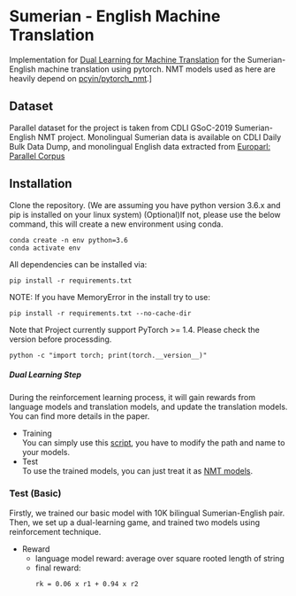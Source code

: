 # Sumerian - English Machine Translation

Implementation for [Dual Learning for Machine Translation](https://arxiv.org/abs/1611.00179) for the Sumerian-English machine translation using pytorch.
NMT models used as here are heavily depend on [pcyin/pytorch\_nmt](https://github.com/pcyin/pytorch_nmt).]

## Dataset
Parallel dataset for the project is taken from CDLI GSoC-2019 Sumerian-English NMT project. Monolingual Sumerian data is available on CDLI Daily Bulk Data Dump, and monolingual English data extracted from [Europarl: Parallel Corpus](http://homepages.inf.ed.ac.uk/pkoehn/publications/europarl-mtsummit05.pdf)

## Installation
Clone the repository. (We are assuming you have python version 3.6.x and pip is installed on your linux system) (Optional)If not, please use the below command, this will create a new environment using conda.

```
conda create -n env python=3.6
conda activate env
```
All dependencies can be installed via:
```
pip install -r requirements.txt
```
NOTE: If you have MemoryError in the install try to use:
```
pip install -r requirements.txt --no-cache-dir
```
Note that Project currently support PyTorch >= 1.4.
Please check the version before processding.
```
python -c "import torch; print(torch.__version__)"
```

##### Dual Learning Step

During the reinforcement learning process, it will gain rewards from language models and translation models, and update the translation models. \
You can find more details in the paper.

- Training \
    You can simply use this [script](https://github.com/yistLin/pytorch-dual-learning/blob/master/train-dual.sh),
 you have to modify the path and name to your models.
- Test \
    To use the trained models, you can just treat it as [NMT models](https://github.com/pcyin/pytorch_nmt).


### Test (Basic)

Firstly, we trained our basic model with 10K bilingual Sumerian-English pair. Then, we set up a dual-learning game, and trained two models using reinforcement technique.

- Reward
    - language model reward: average over square rooted length of string
    - final reward:
        ```
        rk = 0.06 x r1 + 0.94 x r2
        ```
